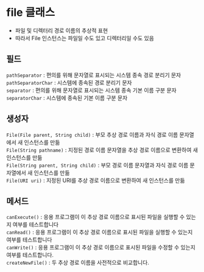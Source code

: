 file 클래스
====
* 파일 및 디렉터리 경로 이름의 추상적 표현
* 따라서 File 인스턴스는 파일일 수도 있고 디렉터리일 수도 있음

필드
---
<code>pathSeparator</code> : 편의를 위해 문자열로 표시되는 시스템 종속 경로 분리기 문자  
<code>pathSeparatorChar</code> : 시스템에 종속된 경로 분리기 문자  
<code>separator</code> : 편의를 위해 문자열로 표시되는 시스템 종속 기본 이름 구분 문자  
<code>separatorChar</code> : 시스템에 종속된 기본 이름 구분 문자  

생성자
---
<code>File(File parent, String child)</code> : 부모 추상 경로 이름과 자식 경로 이름 문자열에서 새 인스턴스를 만듦   
<code>File(String pathname)</code> : 지정된 경로 이름 문자열을 추상 경로 이름으로 변환하여 새 인스턴스를 만듦  
<code>File(String parent, String child)</code> : 부모 경로 이름 문자열과 자식 경로 이름 문자열에서 새 인스턴스를 만듦  
<code>File(URI uri)</code> : 지정된 URI를 추상 경로 이름으로 변환하여 새 인스턴스를 만듦  

메서드
---
<code>canExecute()</code> : 응용 프로그램이 이 추상 경로 이름으로 표시된 파일을 실행할 수 있는지 여부를 테스트합니다  
<code>canRead()</code> : 응용 프로그램이 이 추상 경로 이름으로 표시된 파일을 실행할 수 있는지 여부를 테스트합니다  
<code>canWrite()</code> : 응용 프로그램이 이 추상 경로 이름으로 표시된 파일을 수정할 수 있는지 여부를 테스트합니다.  
<code>createNewFile()</code> : 두 추상 경로 이름을 사전적으로 비교합니다.  
